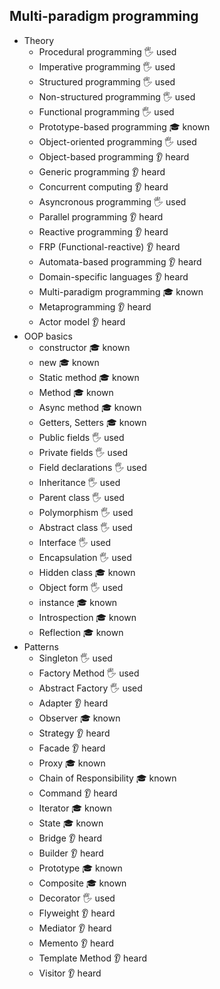 ## Multi-paradigm programming

- Theory
  - Procedural programming 🖐️ used
  - Imperative programming 🖐️ used
  - Structured programming 🖐️ used
  - Non-structured programming 🖐️ used
  - Functional programming 🖐️ used
  - Prototype-based programming 🎓 known
  - Object-oriented programming 🖐️ used
  - Object-based programming 👂 heard
  - Generic programming 👂 heard
  - Concurrent computing 👂 heard
  - Asyncronous programming 🖐️ used
  - Parallel programming 👂 heard
  - Reactive programming 👂 heard
  - FRP (Functional-reactive) 👂 heard
  - Automata-based programming 👂 heard
  - Domain-specific languages 👂 heard
  - Multi-paradigm programming 🎓 known
  - Metaprogramming 👂 heard
  - Actor model 👂 heard
- OOP basics
  - constructor 🎓 known
  - new 🎓 known
  - Static method 🎓 known
  - Method 🎓 known
  - Async method 🎓 known
  - Getters, Setters 🎓 known
  - Public fields 🖐️ used
  - Private fields 🖐️ used
  - Field declarations 🖐️ used
  - Inheritance 🖐️ used
  - Parent class 🖐️ used
  - Polymorphism 🖐️ used
  - Abstract class 🖐️ used
  - Interface 🖐️ used
  - Encapsulation 🖐️ used
  - Hidden class 🎓 known
  - Object form 🖐️ used
  - instance 🎓 known
  - Introspection 🎓 known
  - Reflection 🎓 known
- Patterns
  - Singleton 🖐️ used
  - Factory Method 🖐️ used
  - Abstract Factory 🖐️ used
  - Adapter 👂 heard
  - Observer 🎓 known
  - Strategy 👂 heard
  - Facade 👂 heard
  - Proxy 🎓 known
  - Chain of Responsibility 🎓 known
  - Command 👂 heard
  - Iterator 🎓 known
  - State 🎓 known
  - Bridge 👂 heard
  - Builder 👂 heard
  - Prototype 🎓 known
  - Composite 🎓 known
  - Decorator 🖐️ used
  - Flyweight 👂 heard
  - Mediator 👂 heard
  - Memento 👂 heard
  - Template Method 👂 heard
  - Visitor 👂 heard
